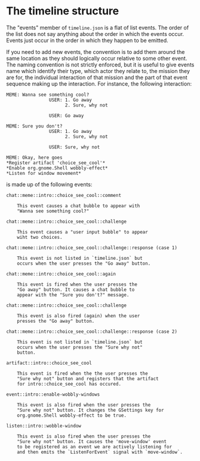 The timeline structure
======================

The "events" member of `timeline.json` is a flat of list events. The order of the list
does not say anything about the order in which the events occur. Events just occur
in the order in which they happen to be emitted.

If you need to add new events, the convention is to add them around the same location
as they should logically occur relative to some other event. The naming convention
is not strictly enforced, but it is useful to give events name which identify
their type, which actor they relate to, the mission they are for, the individual
interaction of that mission and the part of that event sequence making up the
interaction. For instance, the following interaction:

    MEME: Wanna see something cool?
                    USER: 1. Go away
                          2. Sure, why not
                    
                    USER: Go away
    
    MEME: Sure you don't?
                    USER: 1. Go away
                          2. Sure, why not

                    USER: Sure, why not

    MEME: Okay, here goes
    *Register artifact 'choice_see_cool'*
    *Enable org.gnome.Shell wobbly-effect*
    *Listen for window movement*

is made up of the following events:

    chat::meme::intro::choice_see_cool::comment
    
        This event causes a chat bubble to appear with
        "Wanna see something cool?"
    
    chat::meme::intro::choice_see_cool::challenge
    
        This event causes a "user input bubble" to appear
        wiht two choices.
    
    chat::meme::intro::choice_see_cool::challenge::response (case 1)

        This event is not listed in `timeline.json` but
        occurs when the user presses the "Go away" button.
    
    chat::meme::intro::choice_see_cool::again

        This event is fired when the user presses the
        "Go away" button. It causes a chat bubble to
        appear with the "Sure you don't?" message.

    chat::meme::intro::choice_see_cool::challenge
    
        This event is also fired (again) when the user
        presses the "Go away" button.

    chat::meme::intro::choice_see_cool::challenge::response (case 2)

        This event is not listed in `timeline.json` but
        occurs when the user presses the "Sure why not"
        button.

    artifact::intro::choice_see_cool

        This event is fired when the the user presses the
        "Sure why not" button and registers that the artifact
        for intro::choice_see_cool has occured.

    event::intro::enable-wobbly-windows

        This event is also fired when the user presses the
        "Sure why not" button. It changes the GSettings key for
        org.gnome.Shell wobbly-effect to be true.

    listen::intro::wobble-window

        This event is also fired when the user presses the
        "Sure why not" button. It causes the 'move-window' event
        to be registered as an event we are actively listening for
        and then emits the `ListenForEvent` signal with `move-window`.
